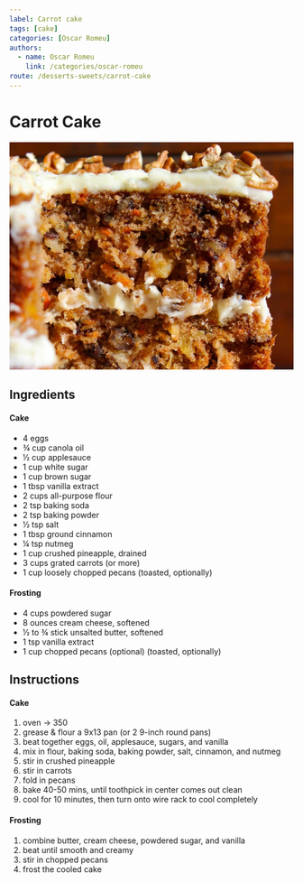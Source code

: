 ```yaml
---
label: Carrot cake
tags: [cake]
categories: [Oscar Romeu]
authors:
  - name: Oscar Romeu
    link: /categories/oscar-romeu
route: /desserts-sweets/carrot-cake
---
```


# Carrot Cake
![Carrot Cake.](/static/banners/carrot-cake.jpg)

## Ingredients
#### Cake
- 4 eggs
- ¾ cup canola oil
- ½ cup applesauce
- 1 cup white sugar
- 1 cup brown sugar
- 1 tbsp vanilla extract
- 2 cups all-purpose flour
- 2 tsp baking soda
- 2 tsp baking powder
- ½ tsp salt
- 1 tbsp ground cinnamon
- ¼ tsp nutmeg
- 1 cup crushed pineapple, drained
- 3 cups grated carrots (or more)
- 1 cup loosely chopped pecans (toasted, optionally)

#### Frosting
- 4 cups powdered sugar
- 8 ounces cream cheese, softened
- ½ to ¾ stick unsalted butter, softened
- 1 tsp vanilla extract
- 1 cup chopped pecans (optional) (toasted, optionally)

## Instructions
#### Cake
1. oven -> 350
2. grease & flour a 9x13 pan (or 2 9-inch round pans)
3. beat together eggs, oil, applesauce, sugars, and vanilla 
4. mix in flour, baking soda, baking powder, salt, cinnamon, and nutmeg 
5. stir in crushed pineapple 
6. stir in carrots 
7. fold in pecans 
8. bake 40-50 mins, until toothpick in center comes out clean 
9. cool for 10 minutes, then turn onto wire rack to cool completely

#### Frosting
1. combine butter, cream cheese, powdered sugar, and vanilla
2. beat until smooth and creamy
3. stir in chopped pecans
4. frost the cooled cake
